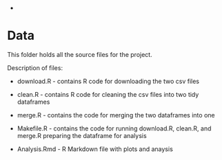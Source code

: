*
# Data

This folder holds all the source files for the project.<br/>

Description of files:

 * download.R - contains R code for downloading the two csv files
 * clean.R - contains R code for cleaning the csv files into two tidy dataframes
 * merge.R - contains the code for merging the two dataframes into one
 * Makefile.R - contains the code for running download.R, clean.R, and merge.R preparing the dataframe for analysis 
 
 * Analysis.Rmd - R Markdown file with plots and anaysis
